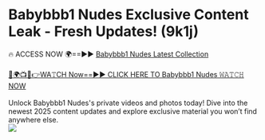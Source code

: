 # Babybbb1 Nudes Exclusive Content Leak - Fresh Updates! (9k1j)

🔥 ACCESS NOW 🌍==►► <a href="https://tinyurl.com/yc657z5k" rel="nofollow">Babybbb1 Nudes Latest Collection</a>
<br><br>
[🔴🌍📺📱👉WA𝚃CH Now==►► CLICK HERE TO Babybbb1 Nudes 𝚆𝙰𝚃𝙲𝙷 NOW](https://tinyurl.com/yc657z5k)
<br><br>
Unlock Babybbb1 Nudes's private videos and photos today! Dive into the newest 2025 content updates and explore exclusive material you won’t find anywhere else.
<br>
<a href="https://tinyurl.com/yc657z5k" rel="nofollow" data-target="animated-image.originalLink"><img src="https://camo.githubusercontent.com/8a4f000d20f83aca3bf7ec5f350d767afa0574a8a352519fd8cfa583a6f93a33/68747470733a2f2f692e696d6775722e636f6d2f644a486b345a712e676966" data-canonical-src="https://i.imgur.com/dJHk4Zq.gif" style="max-width: 100%; display: inline-block;" data-target="animated-image.originalImage"></a>
<br>
